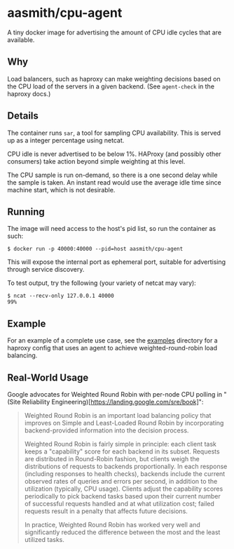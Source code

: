 # aasmith/cpu-agent

A tiny docker image for advertising the amount of CPU idle cycles that are
available.

## Why

Load balancers, such as haproxy can make weighting decisions based on the CPU
load of the servers in a given backend. (See `agent-check` in the haproxy
docs.)

## Details

The container runs `sar`, a tool for sampling CPU availability. This is
served up as a integer percentage using netcat.

CPU idle is never advertised to be below 1%. HAProxy (and possibly other
consumers) take action beyond simple weighting at this level.

The CPU sample is run on-demand, so there is a one second delay while the
sample is taken. An instant read would use the average idle time since
machine start, which is not desirable.

## Running

The image will need access to the host's pid list, so run the container as
such:

```
$ docker run -p 40000:40000 --pid=host aasmith/cpu-agent
```

This will expose the internal port as ephemeral port, suitable for
advertising through service discovery.

To test output, try the following (your variety of netcat may vary):

```
$ ncat --recv-only 127.0.0.1 40000
99%
```

## Example

For an example of a complete use case, see the [examples](examples)
directory for a haproxy config that uses an agent to achieve
weighted-round-robin load balancing.

## Real-World Usage

Google advocates for Weighted Round Robin with per-node CPU polling
in "(Site Reliability Engineering)[https://landing.google.com/sre/book]":

> Weighted Round Robin is an important load balancing policy that improves on Simple and Least-Loaded Round Robin by incorporating backend-provided information into the decision process.
>
> Weighted Round Robin is fairly simple in principle: each client task keeps a "capability" score for each backend in its subset. Requests are distributed in Round-Robin fashion, but clients weigh the distributions of requests to backends proportionally. In each response (including responses to health checks), backends include the current observed rates of queries and errors per second, in addition to the utilization (typically, CPU usage). Clients adjust the capability scores periodically to pick backend tasks based upon their current number of successful requests handled and at what utilization cost; failed requests result in a penalty that affects future decisions.
>
> In practice, Weighted Round Robin has worked very well and significantly reduced the difference between the most and the least utilized tasks.


